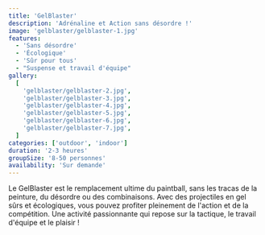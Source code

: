 ```yaml
---
title: 'GelBlaster'
description: 'Adrénaline et Action sans désordre !'
image: 'gelblaster/gelblaster-1.jpg'
features:
  - 'Sans désordre'
  - 'Écologique'
  - 'Sûr pour tous'
  - "Suspense et travail d'équipe"
gallery:
  [
    'gelblaster/gelblaster-2.jpg',
    'gelblaster/gelblaster-3.jpg',
    'gelblaster/gelblaster-4.jpg',
    'gelblaster/gelblaster-5.jpg',
    'gelblaster/gelblaster-6.jpg',
    'gelblaster/gelblaster-7.jpg',
  ]
categories: ['outdoor', 'indoor']
duration: '2-3 heures'
groupSize: '8-50 personnes'
availability: 'Sur demande'
---
```


Le GelBlaster est le remplacement ultime du paintball, sans les tracas de la peinture, du désordre ou des combinaisons. Avec des projectiles en gel sûrs et écologiques, vous pouvez profiter pleinement de l'action et de la compétition. Une activité passionnante qui repose sur la tactique, le travail d'équipe et le plaisir !
